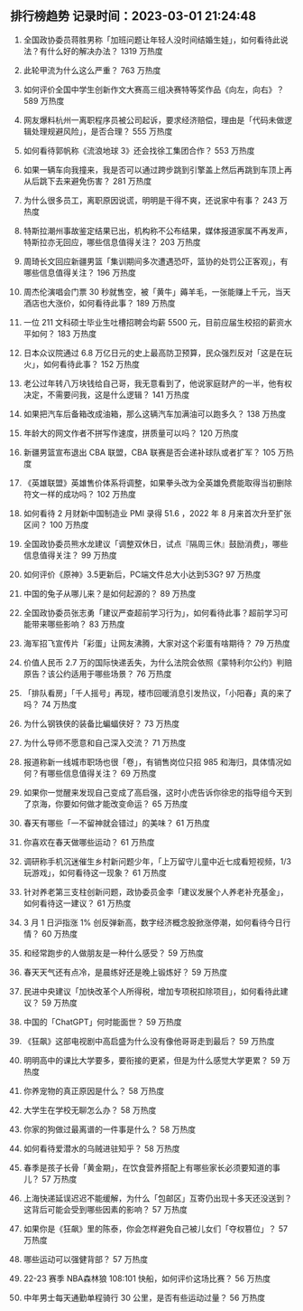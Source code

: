 
## 排行榜趋势 记录时间：2023-03-01 21:24:48
  
  1. 全国政协委员蒋胜男称「加班问题让年轻人没时间结婚生娃」，如何看待此说法？有什么好的解决办法？ 1319 万热度
    
  2. 此轮甲流为什么这么严重？ 763 万热度
    
  3. 如何评价全国中学生创新作文大赛高三组决赛特等奖作品《向左，向右》？ 589 万热度
    
  4. 网友爆料杭州一离职程序员被公司起诉，要求经济赔偿，理由是「代码未做逻辑处理规避风险」，是否合理？ 555 万热度
    
  5. 如何看待郭帆称《流浪地球 3》还会找徐工集团合作？ 553 万热度
    
  6. 如果一辆车向我撞来，我是否可以通过跨步跳到引擎盖上然后再跳到车顶上再从后跳下去来避免伤害？ 281 万热度
    
  7. 为什么很多员工，离职原因说谎，明明是干得不爽，还说家中有事？ 243 万热度
    
  8. 特斯拉潮州事故鉴定结果已出，机构称不公布结果，媒体报道家属不再发声，特斯拉亦无回应，哪些信息值得关注？ 203 万热度
    
  9. 周琦长文回应新疆男篮「集训期间多次遭遇恐吓，篮协的处罚公正客观」，有哪些信息值得关注？ 196 万热度
    
  10. 周杰伦演唱会门票 30 秒就售空，被「黄牛」薅羊毛，一张能赚上千元，当天酒店也大涨价，如何看待此事？ 189 万热度
    
  11. 一位 211 文科硕士毕业生吐槽招聘会均薪 5500 元，目前应届生校招的薪资水平如何？ 183 万热度
    
  12. 日本众议院通过 6.8 万亿日元的史上最高防卫预算，民众强烈反对「这是在玩火」，如何看待此事？ 152 万热度
    
  13. 老公过年转八万块钱给自己哥，我无意看到了，他说家庭财产的一半，他有权决定，不需要问我，这是什么逻辑？ 141 万热度
    
  14. 如果把汽车后备箱改成油箱，那么这辆汽车加满油可以跑多久？ 138 万热度
    
  15. 年龄大的网文作者不拼写作速度，拼质量可以吗？ 120 万热度
    
  16. 新疆男篮宣布退出 CBA 联盟，CBA 联赛是否会递补球队或者扩军？ 105 万热度
    
  17. 《英雄联盟》英雄售价体系将调整，如果拳头改为全英雄免费能取得当初删除符文一样的成功吗？ 102 万热度
    
  18. 如何看待 2 月财新中国制造业 PMI 录得 51.6 ，2022 年 8 月来首次升至扩张区间？ 100 万热度
    
  19. 全国政协委员熊水龙建议「调整双休日，试点『隔周三休』鼓励消费」，哪些信息值得关注？ 99 万热度
    
  20. 如何评价《原神》3.5更新后，PC端文件总大小达到53G? 97 万热度
    
  21. 中国的兔子从哪儿来？是如何起源的？ 89 万热度
    
  22. 全国政协委员张志勇「建议严查超前学习行为」，如何看待此事？超前学习可能带来哪些影响？ 83 万热度
    
  23. 海军招飞宣传片「彩蛋」让网友沸腾，大家对这个彩蛋有啥期待？ 79 万热度
    
  24. 价值人民币 2.7 万的国际快递丢失，为什么法院会依照《蒙特利尔公约》判赔原告？该公约适用于哪些场景？ 76 万热度
    
  25. 「排队看房」「千人摇号」再现，楼市回暖消息引发热议，「小阳春」真的来了吗？ 74 万热度
    
  26. 为什么钢铁侠的装备比蝙蝠侠好？ 73 万热度
    
  27. 为什么导师不愿意和自己深入交流？ 71 万热度
    
  28. 报道称新一线城市职场也很「卷」，有销售岗位只招 985 和海归，具体情况如何？有哪些信息值得关注？ 69 万热度
    
  29. 如果你一觉醒来发现自己变成了高启强，这时小虎告诉你徐忠的指导组今天到了京海，你要如何做才能改变命运？ 65 万热度
    
  30. 春天有哪些「一不留神就会错过」的美味？ 61 万热度
    
  31. 你喜欢在春天做哪些运动？ 61 万热度
    
  32. 调研称手机沉迷催生乡村新问题少年，「上万留守儿童中近七成看短视频，1/3 玩游戏」，如何看待这一现象？ 61 万热度
    
  33. 针对养老第三支柱创新问题，政协委员金李「建议发展个人养老补充基金」，如何看待这一建议？ 61 万热度
    
  34. 3 月 1 日沪指涨 1% 创反弹新高，数字经济概念股掀涨停潮，如何看待今日行情？ 60 万热度
    
  35. 和经常跑步的人做朋友是一种什么感受？ 59 万热度
    
  36. 春天天气还有点冷，是晨练好还是晚上锻炼好？ 59 万热度
    
  37. 民进中央建议「加快改革个人所得税，增加专项税扣除项目」，如何看待此建议？ 59 万热度
    
  38. 中国的「ChatGPT」何时能面世？ 59 万热度
    
  39. 《狂飙》这部电视剧中高启盛为什么没有像他哥哥走到最后？ 59 万热度
    
  40. 明明高中的课比大学要多，要衔接的更紧，但是为什么感觉大学更累？ 59 万热度
    
  41. 你养宠物的真正原因是什么？ 58 万热度
    
  42. 大学生在学校无聊怎么办？ 58 万热度
    
  43. 你家的狗做过最离谱的一件事是什么？ 58 万热度
    
  44. 如何看待爱潜水的乌贼进驻知乎？ 58 万热度
    
  45. 春季是孩子长骨「黄金期」，在饮食营养搭配上有哪些家长必须要知道的事儿？ 57 万热度
    
  46. 上海快递延误迟迟不能缓解，为什么「包邮区」互寄仍出现十多天还没送到？这背后可能会受到哪些因素的影响？ 57 万热度
    
  47. 如果你是《狂飙》里的陈泰，你会怎样避免自己被儿女们「夺权篡位」？ 57 万热度
    
  48. 哪些运动可以强健背部？ 57 万热度
    
  49. 22-23 赛季 NBA森林狼 108:101 快船，如何评价这场比赛？ 56 万热度
    
  50. 中年男士每天通勤单程骑行 30 公里，是否有些运动过量？ 56 万热度
    